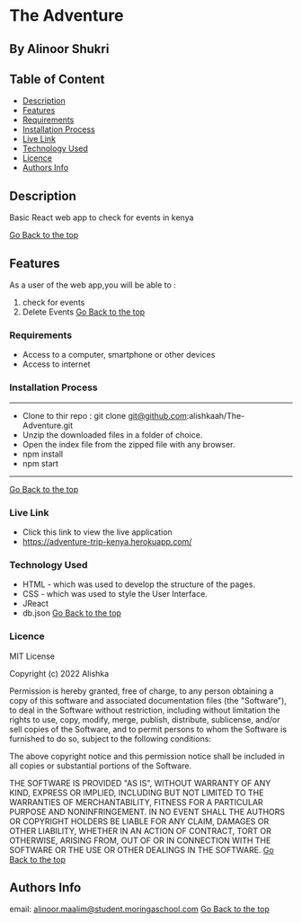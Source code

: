 #  The Adventure
 ## By Alinoor Shukri

 ## Table of Content

 - [Description](#description)
 - [Features](#features)
 - [Requirements](#requirements)
 - [Installation Process](#installation-process)
 - [Live Link](#live-link)
 - [Technology Used](#technology-used)
 - [Licence](#licence)
 - [Authors Info](#authors-info)
 ## Description
 <p>Basic React web app to check for events in kenya </p>
 
[Go Back to the top](#The-Adventure)

## Features

As a user of the web app,you will be able to :
1. check for events
1. Delete Events
[Go Back to the top](#The-Adventure)

 ###  Requirements
 * Access to  a computer, smartphone or other devices
 * Access to internet
 ### Installation Process
 ****
* Clone to thir repo : git clone git@github.com:alishkaah/The-Adventure.git
* Unzip the downloaded files in a folder of choice.
* Open the index file from the zipped file with any browser.
 * npm install 
 * npm start
 ****
 [Go Back to the top](#The-Adventure)
### Live Link
- Click this link to view the live application 
- https://adventure-trip-kenya.herokuapp.com/
### Technology Used
* HTML - which was used to develop the structure of the pages.
* CSS - which was used to style the User Interface.
* JReact
* db.json
[Go Back to the top](#The-Adventure)

### Licence

MIT License

Copyright (c) 2022 Alishka

Permission is hereby granted, free of charge, to any person obtaining a copy
of this software and associated documentation files (the "Software"), to deal
in the Software without restriction, including without limitation the rights
to use, copy, modify, merge, publish, distribute, sublicense, and/or sell
copies of the Software, and to permit persons to whom the Software is
furnished to do so, subject to the following conditions:

The above copyright notice and this permission notice shall be included in all
copies or substantial portions of the Software.

THE SOFTWARE IS PROVIDED "AS IS", WITHOUT WARRANTY OF ANY KIND, EXPRESS OR
IMPLIED, INCLUDING BUT NOT LIMITED TO THE WARRANTIES OF MERCHANTABILITY,
FITNESS FOR A PARTICULAR PURPOSE AND NONINFRINGEMENT. IN NO EVENT SHALL THE
AUTHORS OR COPYRIGHT HOLDERS BE LIABLE FOR ANY CLAIM, DAMAGES OR OTHER
LIABILITY, WHETHER IN AN ACTION OF CONTRACT, TORT OR OTHERWISE, ARISING FROM,
OUT OF OR IN CONNECTION WITH THE SOFTWARE OR THE USE OR OTHER DEALINGS IN THE
SOFTWARE.
[Go Back to the top](#The-Adventure)
## Authors Info
email: alinoor.maalim@student.moringaschool.com
[Go Back to the top](#The-Adventure)
